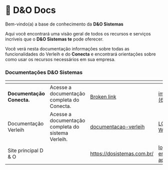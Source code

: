 # 🔌 D\&O Docs

Bem-vindo(a) a base de conhecimento da **D\&O Sistemas**

Aqui você encontrará uma visão geral de todos os recursos e serviços incríveis que o **D\&O Sistemas te** pode oferecer.

Você verá nesta documentação informações sobre todas as funcionalidades do Verleih e do **Conecta** e encontrará orientações sobre como usar os recursos necessários em sua empresa.

### Documentações D\&O Sistemas

<table data-view="cards"><thead><tr><th></th><th></th><th data-type="content-ref"></th><th data-hidden data-card-cover data-type="files"></th><th data-hidden></th><th data-hidden data-card-target data-type="content-ref"></th></tr></thead><tbody><tr><td><strong>Documentação Conecta.</strong></td><td>Acesse a documentação completa do Conecta.</td><td><a href="broken-reference">Broken link</a></td><td><a href=".gitbook/assets/image (63).png">image (63).png</a></td><td></td><td><a href="documentacao-conecta/quickstart/">quickstart</a></td></tr><tr><td>Documentação Verleih</td><td>Acesse a documentação completa do sistema Verleih.</td><td><a href="documentacao-verleih/">documentacao-verleih</a></td><td><a href=".gitbook/assets/LOGO WEB.png">LOGO WEB.png</a></td><td></td><td></td></tr><tr><td>Site principal D &#x26; O</td><td></td><td><a href="https://dosistemas.com.br/">https://dosistemas.com.br/</a></td><td><a href=".gitbook/assets/logo entrada app2.png">logo entrada app2.png</a></td><td></td><td></td></tr></tbody></table>

